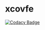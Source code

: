 # xcovfe
[![Codacy Badge](https://api.codacy.com/project/badge/Grade/6420b46594384450b77ab666e28dc9f3)](https://app.codacy.com/gh/Xcov19/xcovfe?utm_source=github.com&utm_medium=referral&utm_content=Xcov19/xcovfe&utm_campaign=Badge_Grade_Settings)